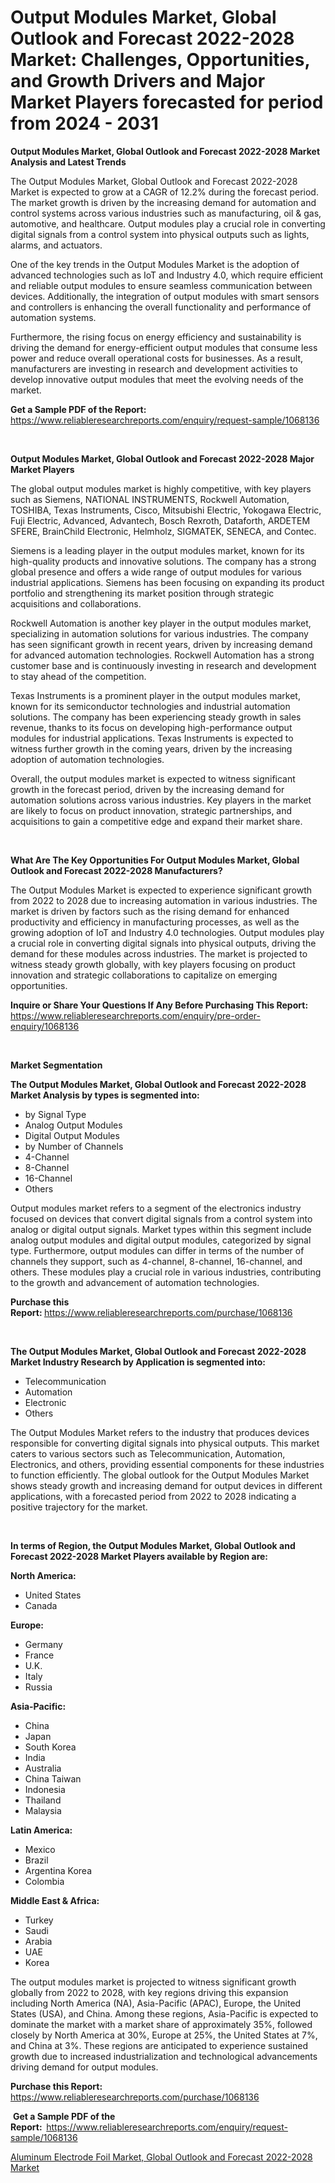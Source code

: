 <p><h1>Output Modules Market, Global Outlook and Forecast 2022-2028 Market: Challenges, Opportunities, and Growth Drivers and Major Market Players forecasted for period from 2024 - 2031</h1></p><p><strong>Output Modules Market, Global Outlook and Forecast 2022-2028 Market Analysis and Latest Trends</strong></p>
<p><p>The Output Modules Market, Global Outlook and Forecast 2022-2028 Market is expected to grow at a CAGR of 12.2% during the forecast period. The market growth is driven by the increasing demand for automation and control systems across various industries such as manufacturing, oil & gas, automotive, and healthcare. Output modules play a crucial role in converting digital signals from a control system into physical outputs such as lights, alarms, and actuators.</p><p>One of the key trends in the Output Modules Market is the adoption of advanced technologies such as IoT and Industry 4.0, which require efficient and reliable output modules to ensure seamless communication between devices. Additionally, the integration of output modules with smart sensors and controllers is enhancing the overall functionality and performance of automation systems.</p><p>Furthermore, the rising focus on energy efficiency and sustainability is driving the demand for energy-efficient output modules that consume less power and reduce overall operational costs for businesses. As a result, manufacturers are investing in research and development activities to develop innovative output modules that meet the evolving needs of the market.</p></p>
<p><strong>Get a Sample PDF of the Report:&nbsp;</strong> <a href="https://www.reliableresearchreports.com/enquiry/request-sample/1068136">https://www.reliableresearchreports.com/enquiry/request-sample/1068136</a></p>
<p>&nbsp;</p>
<p><strong>Output Modules Market, Global Outlook and Forecast 2022-2028 Major Market Players</strong></p>
<p><p>The global output modules market is highly competitive, with key players such as Siemens, NATIONAL INSTRUMENTS, Rockwell Automation, TOSHIBA, Texas Instruments, Cisco, Mitsubishi Electric, Yokogawa Electric, Fuji Electric, Advanced, Advantech, Bosch Rexroth, Dataforth, ARDETEM SFERE, BrainChild Electronic, Helmholz, SIGMATEK, SENECA, and Contec. </p><p>Siemens is a leading player in the output modules market, known for its high-quality products and innovative solutions. The company has a strong global presence and offers a wide range of output modules for various industrial applications. Siemens has been focusing on expanding its product portfolio and strengthening its market position through strategic acquisitions and collaborations.</p><p>Rockwell Automation is another key player in the output modules market, specializing in automation solutions for various industries. The company has seen significant growth in recent years, driven by increasing demand for advanced automation technologies. Rockwell Automation has a strong customer base and is continuously investing in research and development to stay ahead of the competition.</p><p>Texas Instruments is a prominent player in the output modules market, known for its semiconductor technologies and industrial automation solutions. The company has been experiencing steady growth in sales revenue, thanks to its focus on developing high-performance output modules for industrial applications. Texas Instruments is expected to witness further growth in the coming years, driven by the increasing adoption of automation technologies.</p><p>Overall, the output modules market is expected to witness significant growth in the forecast period, driven by the increasing demand for automation solutions across various industries. Key players in the market are likely to focus on product innovation, strategic partnerships, and acquisitions to gain a competitive edge and expand their market share.</p></p>
<p>&nbsp;</p>
<p><strong>What Are The Key Opportunities For Output Modules Market, Global Outlook and Forecast 2022-2028 Manufacturers?</strong></p>
<p><p>The Output Modules Market is expected to experience significant growth from 2022 to 2028 due to increasing automation in various industries. The market is driven by factors such as the rising demand for enhanced productivity and efficiency in manufacturing processes, as well as the growing adoption of IoT and Industry 4.0 technologies. Output modules play a crucial role in converting digital signals into physical outputs, driving the demand for these modules across industries. The market is projected to witness steady growth globally, with key players focusing on product innovation and strategic collaborations to capitalize on emerging opportunities.</p></p>
<p><strong>Inquire or Share Your Questions If Any Before Purchasing This Report:</strong> <a href="https://www.reliableresearchreports.com/enquiry/pre-order-enquiry/1068136">https://www.reliableresearchreports.com/enquiry/pre-order-enquiry/1068136</a></p>
<p>&nbsp;</p>
<p><strong>Market Segmentation</strong></p>
<p><strong>The Output Modules Market, Global Outlook and Forecast 2022-2028 Market Analysis by types is segmented into:</strong></p>
<p><ul><li>by Signal Type</li><li>Analog Output Modules</li><li>Digital Output Modules</li><li>by Number of Channels</li><li>4-Channel</li><li>8-Channel</li><li>16-Channel</li><li>Others</li></ul></p>
<p><p>Output modules market refers to a segment of the electronics industry focused on devices that convert digital signals from a control system into analog or digital output signals. Market types within this segment include analog output modules and digital output modules, categorized by signal type. Furthermore, output modules can differ in terms of the number of channels they support, such as 4-channel, 8-channel, 16-channel, and others. These modules play a crucial role in various industries, contributing to the growth and advancement of automation technologies.</p></p>
<p><strong>Purchase this Report:&nbsp;</strong><a href="https://www.reliableresearchreports.com/purchase/1068136">https://www.reliableresearchreports.com/purchase/1068136</a></p>
<p>&nbsp;</p>
<p><strong>The Output Modules Market, Global Outlook and Forecast 2022-2028 Market Industry Research by Application is segmented into:</strong></p>
<p><ul><li>Telecommunication</li><li>Automation</li><li>Electronic</li><li>Others</li></ul></p>
<p><p>The Output Modules Market refers to the industry that produces devices responsible for converting digital signals into physical outputs. This market caters to various sectors such as Telecommunication, Automation, Electronics, and others, providing essential components for these industries to function efficiently. The global outlook for the Output Modules Market shows steady growth and increasing demand for output devices in different applications, with a forecasted period from 2022 to 2028 indicating a positive trajectory for the market.</p></p>
<p>&nbsp;</p>
<p><strong>In terms of Region, the Output Modules Market, Global Outlook and Forecast 2022-2028 Market Players available by Region are:</strong></p>
<p>
    <p> <strong> North America: </strong>
        <ul>
            <li>United States</li>
            <li>Canada</li>
        </ul>
        </p> 
    <p> <strong> Europe: </strong>
        <ul>
            <li>Germany</li>
            <li>France</li>
            <li>U.K.</li>
            <li>Italy</li>
            <li>Russia</li>
        </ul>
        </p> 
    <p> <strong> Asia-Pacific: </strong>
        <ul>
            <li>China</li>
            <li>Japan</li>
            <li>South Korea</li>
            <li>India</li>
            <li>Australia</li>
            <li>China Taiwan</li>
            <li>Indonesia</li>
            <li>Thailand</li>
            <li>Malaysia</li>
        </ul>
        </p> 
    <p> <strong> Latin America: </strong>
        <ul>
            <li>Mexico</li>
            <li>Brazil</li>
            <li>Argentina Korea</li>
            <li>Colombia</li>
        </ul>
        </p> 
    <p> <strong> Middle East & Africa: </strong>
        <ul>
            <li>Turkey</li>
            <li>Saudi</li>
            <li>Arabia</li>
            <li>UAE</li>
            <li>Korea</li>
        </ul>
    </p>
    </p>
<p><p>The output modules market is projected to witness significant growth globally from 2022 to 2028, with key regions driving this expansion including North America (NA), Asia-Pacific (APAC), Europe, the United States (USA), and China. Among these regions, Asia-Pacific is expected to dominate the market with a market share of approximately 35%, followed closely by North America at 30%, Europe at 25%, the United States at 7%, and China at 3%. These regions are anticipated to experience sustained growth due to increased industrialization and technological advancements driving demand for output modules.</p></p>
<p><strong>Purchase this Report: </strong><a href="https://www.reliableresearchreports.com/purchase/1068136">https://www.reliableresearchreports.com/purchase/1068136</a></p>
<p>&nbsp;<strong>Get a Sample PDF of the Report:&nbsp;&nbsp;</strong><a href="https://www.reliableresearchreports.com/enquiry/request-sample/1068136">https://www.reliableresearchreports.com/enquiry/request-sample/1068136</a></p>
<p><strong></strong></p>
<p><p><a href="https://github.com/edytherolanlouisejk1miz0wig/Market-Research-Report-List-1/blob/main/aluminum-electrode-foil-market-global-outlook-and-forecast-2022-2028-market.md">Aluminum Electrode Foil Market, Global Outlook and Forecast 2022-2028 Market</a></p></p>